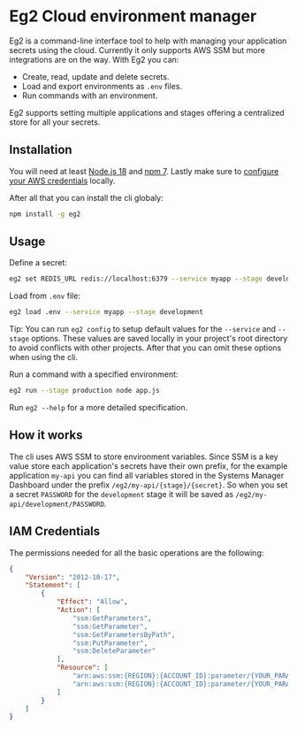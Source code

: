 # Eg2 Cloud environment manager

Eg2 is a command-line interface tool to help with managing your application secrets using the cloud.
Currently it only supports AWS SSM but more integrations are on the way. With Eg2 you can:

-   Create, read, update and delete secrets.
-   Load and export environments as `.env` files.
-   Run commands with an environment.

Eg2 supports setting multiple applications and stages offering a centralized store for all your
secrets.

## Installation

You will need at least [Node.js 18](https://nodejs.org/en) and [npm 7](https://www.npmjs.com/). Lastly make sure to [configure your AWS credentials](https://docs.aws.amazon.com/cli/latest/userguide/cli-configure-files.html)
locally.

After all that you can install the cli globaly:

```sh
npm install -g eg2
```

## Usage

Define a secret:

```sh
eg2 set REDIS_URL redis://localhost:6379 --service myapp --stage development
```

Load from `.env` file:

```sh
eg2 load .env --service myapp --stage development
```

Tip: You can run `eg2 config` to setup default values for the `--service` and `--stage` options. These
values are saved locally in your project's root directory to avoid conflicts with other projects.
After that you can omit these options when using the cli.

Run a command with a specified environment:

```sh
eg2 run --stage production node app.js
```

Run `eg2 --help` for a more detailed specification.

## How it works

The cli uses AWS SSM to store environment variables. Since SSM is a key value store each application's
secrets have their own prefix, for the example application `my-api` you can find all variables stored
in the Systems Manager Dashboard under the prefix `/eg2/my-api/{stage}/{secret}`. So when you set a
secret `PASSWORD` for the `development` stage it will be saved as `/eg2/my-api/development/PASSWORD`.

## IAM Credentials

The permissions needed for all the basic operations are the following:

```json
{
    "Version": "2012-10-17",
    "Statement": [
        {
            "Effect": "Allow",
            "Action": [
                "ssm:GetParameters",
                "ssm:GetParameter",
                "ssm:GetParametersByPath",
                "ssm:PutParameter",
                "ssm:DeleteParameter"
            ],
            "Resource": [
                "arn:aws:ssm:{REGION}:{ACCOUNT_ID}:parameter/{YOUR_PARAMETER_STORE_PATH}",
                "arn:aws:ssm:{REGION}:{ACCOUNT_ID}:parameter/{YOUR_PARAMETER_STORE_PATH}/*"
            ]
        }
    ]
}
```
